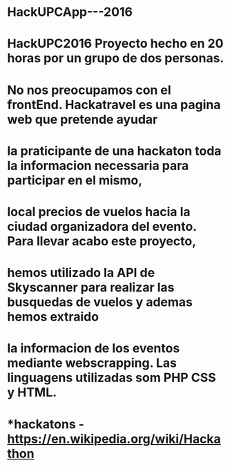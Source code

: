 # HackUPCApp---2016
# HackUPC2016 Proyecto hecho en 20 horas por un grupo de dos personas.
# No nos preocupamos con el frontEnd.  Hackatravel es una pagina web que pretende ayudar 
# la praticipante de una hackaton toda la informacion necessaria para participar en el mismo, 
# local precios de vuelos hacia la ciudad organizadora del evento. Para llevar acabo este proyecto, 
# hemos utilizado la API de Skyscanner para realizar las busquedas de vuelos y ademas hemos extraido 
# la informacion  de los eventos mediante webscrapping.  Las linguagens utilizadas som PHP CSS y HTML.
# *hackatons - https://en.wikipedia.org/wiki/Hackathon

